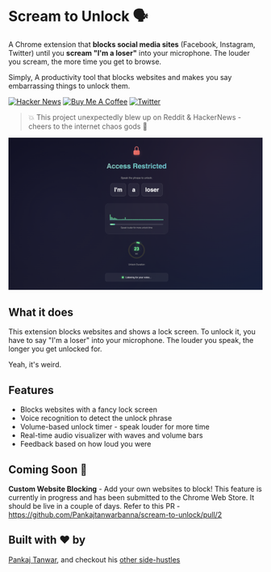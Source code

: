 # Scream to Unlock 🗣️

A Chrome extension that **blocks social media sites** (Facebook, Instagram, Twitter) until you **scream "I'm a loser"** into your microphone. The louder you scream, the more time you get to browse.

Simply, A productivity tool that blocks websites and makes you say embarrassing things to unlock them.

[![Hacker News](https://img.shields.io/badge/Hacker%20News-%231%20Trending-orange?logo=ycombinator)](https://news.ycombinator.com/item?id=44375761) [![Buy Me A Coffee](https://img.shields.io/badge/Buy%20me%20a%20coffee-donate-yellow)](https://buymeacoffee.com/the2ndfloorguy) [![Twitter](https://img.shields.io/badge/Follow-@the2ndfloorguy-1da1f2?logo=twitter)](https://x.com/the2ndfloorguy)

> 💥 This project unexpectedly blew up on Reddit & HackerNews - cheers to the internet chaos gods 🧡

![Scream to Unlock Demo Image](./images/demo.png)

## What it does
This extension blocks websites and shows a lock screen. To unlock it, you have to say "I'm a loser" into your microphone. The louder you speak, the longer you get unlocked for.

Yeah, it's weird.

## Features

- Blocks websites with a fancy lock screen
- Voice recognition to detect the unlock phrase
- Volume-based unlock timer - speak louder for more time
- Real-time audio visualizer with waves and volume bars
- Feedback based on how loud you were

## Coming Soon 🚀
**Custom Website Blocking** - Add your own websites to block! This feature is currently in progress and has been submitted to the Chrome Web Store. It should be live in a couple of days. Refer to this PR - https://github.com/Pankajtanwarbanna/scream-to-unlock/pull/2

## Built with ❤️ by

[Pankaj Tanwar](https://twitter.com/the2ndfloorguy), and checkout his [other side-hustles](https://pankajtanwar.in/side-hustles)